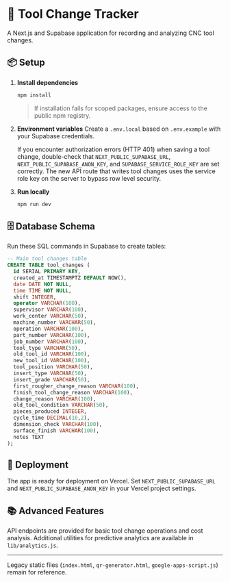# 🔧 Tool Change Tracker

A Next.js and Supabase application for recording and analyzing CNC tool changes.

## 📦 Setup

1. **Install dependencies**
   ```bash
   npm install
   ```
   > If installation fails for scoped packages, ensure access to the public npm registry.

2. **Environment variables**
   Create a `.env.local` based on `.env.example` with your Supabase credentials.

   If you encounter authorization errors (HTTP 401) when saving a tool change, double-check that `NEXT_PUBLIC_SUPABASE_URL`,
   `NEXT_PUBLIC_SUPABASE_ANON_KEY`, and `SUPABASE_SERVICE_ROLE_KEY` are set correctly. The new API route that writes tool
   changes uses the service role key on the server to bypass row level security.

3. **Run locally**
   ```bash
   npm run dev
   ```

## 🗄️ Database Schema
Run these SQL commands in Supabase to create tables:

```sql
-- Main tool changes table
CREATE TABLE tool_changes (
  id SERIAL PRIMARY KEY,
  created_at TIMESTAMPTZ DEFAULT NOW(),
  date DATE NOT NULL,
  time TIME NOT NULL,
  shift INTEGER,
  operator VARCHAR(100),
  supervisor VARCHAR(100),
  work_center VARCHAR(50),
  machine_number VARCHAR(50),
  operation VARCHAR(100),
  part_number VARCHAR(100),
  job_number VARCHAR(100),
  tool_type VARCHAR(50),
  old_tool_id VARCHAR(100),
  new_tool_id VARCHAR(100),
  tool_position VARCHAR(50),
  insert_type VARCHAR(50),
  insert_grade VARCHAR(50),
  first_rougher_change_reason VARCHAR(100),
  finish_tool_change_reason VARCHAR(100),
  change_reason VARCHAR(100),
  old_tool_condition VARCHAR(50),
  pieces_produced INTEGER,
  cycle_time DECIMAL(10,2),
  dimension_check VARCHAR(100),
  surface_finish VARCHAR(100),
  notes TEXT
);
```

## 🚀 Deployment

The app is ready for deployment on Vercel. Set `NEXT_PUBLIC_SUPABASE_URL` and `NEXT_PUBLIC_SUPABASE_ANON_KEY` in your Vercel project settings.

## 📚 Advanced Features

API endpoints are provided for basic tool change operations and cost analysis. Additional utilities for predictive analytics are available in `lib/analytics.js`.

---

Legacy static files (`index.html`, `qr-generator.html`, `google-apps-script.js`) remain for reference.
